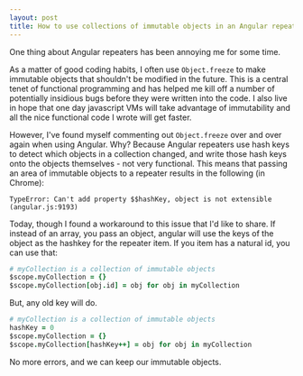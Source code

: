 ```yaml
---
layout: post
title: How to use collections of immutable objects in an Angular repeater
---
```


One thing about Angular repeaters has been annoying me for some time.

As a matter of good coding habits, I often use `Object.freeze` to make immutable objects that shouldn't be modified in the future.  This is a central tenet of functional programming and has helped me kill off a number of potentially insidious bugs before they were written into the code.  I also live in hope that one day javascript VMs will take advantage of immutability and all the nice functional code I wrote will get faster.

However, I've found myself commenting out `Object.freeze` over and over again when using Angular.  Why?  Because Angular repeaters use hash keys to detect which objects in a collection changed, and write those hash keys onto the objects themselves - not very functional.  This means that passing an area of immutable objects to a repeater results in the following (in Chrome):

````
TypeError: Can't add property $$hashKey, object is not extensible 
(angular.js:9193)
````

Today, though I found a workaround to this issue that I'd like to share.  If instead of an array, you pass an object, angular will use the keys of the object as the hashkey for the repeater item.  If you item has a natural id, you can use that:

````coffeescript
# myCollection is a collection of immutable objects
$scope.myCollection = {}
$scope.myCollection[obj.id] = obj for obj in myCollection
````

But, any old key will do.

````coffeescript
# myCollection is a collection of immutable objects
hashKey = 0
$scope.myCollection = {}
$scope.myCollection[hashKey++] = obj for obj in myCollection
````

No more errors, and we can keep our immutable objects.
